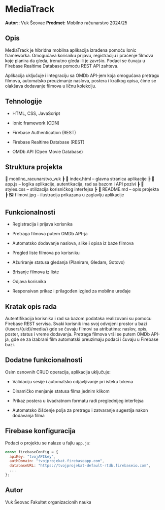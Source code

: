 # MediaTrack

**Autor:**: Vuk Šeovac
**Predmet:** Mobilno računarstvo 2024/25

## Opis

MediaTrack je hibridna mobilna aplikacija izrađena pomoću Ionic frameworka.
Omogućava korisniku prijavu, registraciju i praćenje filmova koje planira da gleda, trenutno gleda ili je završio.
Podaci se čuvaju u Firebase Realtime Database pomoću REST API zahteva.

Aplikacija uključuje i integraciju sa OMDb API-jem koja omogućava pretragu filmova, automatsko preuzimanje naslova, postera i kratkog opisa, čime se olakšava dodavanje filmova u ličnu kolekciju.

## Tehnologije

- HTML, CSS, JavaScript

- Ionic framework (CDN)

- Firebase Authentication (REST)

- Firebase Realtime Database (REST)

- OMDb API (Open Movie Database)

## Struktura projekta

📁 mobilno_racunarstvo_vuk
┣ 📜 index.html – glavna stranica aplikacije
┣ 📜 app.js – logika aplikacije, autentikacija, rad sa bazom i API pozivi
┣ 📜 styles.css – stilizacija korisničkog interfejsa
┣ 📜 README.md – opis projekta
┣ 🖼️ filmovi.jpg – ilustracija prikazana u zaglavlju aplikacije

## Funkcionalnosti

- Registracija i prijava korisnika

- Pretraga filmova putem OMDb API-ja

- Automatsko dodavanje naslova, slike i opisa iz baze filmova

- Pregled liste filmova po korisniku

- Ažuriranje statusa gledanja (Planiram, Gledam, Gotovo)

- Brisanje filmova iz liste

- Odjava korisnika

- Responsivan prikaz i prilagođen izgled za mobilne uređaje

## Kratak opis rada

Autentifikacija korisnika i rad sa bazom podataka realizovani su pomoću Firebase REST servisa.
Svaki korisnik ima svoj odvojeni prostor u bazi (/users/{uid}/media/) gde se čuvaju filmovi sa atributima: naslov, opis, poster, status i vreme dodavanja.
Pretraga filmova vrši se putem OMDb API-ja, gde se za izabrani film automatski preuzimaju podaci i čuvaju u Firebase bazi.

## Dodatne funkcionalnosti

Osim osnovnih CRUD operacija, aplikacija uključuje:

- Validaciju sesije i automatsko odjavljivanje pri isteku tokena

- Dinamičko menjanje statusa filma jednim klikom

- Prikaz postera u kvadratnom formatu radi preglednijeg interfejsa

- Automatsko čišćenje polja za pretragu i zatvaranje sugestija nakon dodavanja filma

## Firebase konfiguracija  
Podaci o projektu se nalaze u fajlu `app.js`:  
```js
const firebaseConfig = {
  apiKey: "tvojAPIkey",
  authDomain: "tvojprojekat.firebaseapp.com",
  databaseURL: "https://tvojprojekat-default-rtdb.firebaseio.com",
  ...
};
```
## Autor

Vuk Šeovac
Fakultet organizacionih nauka



